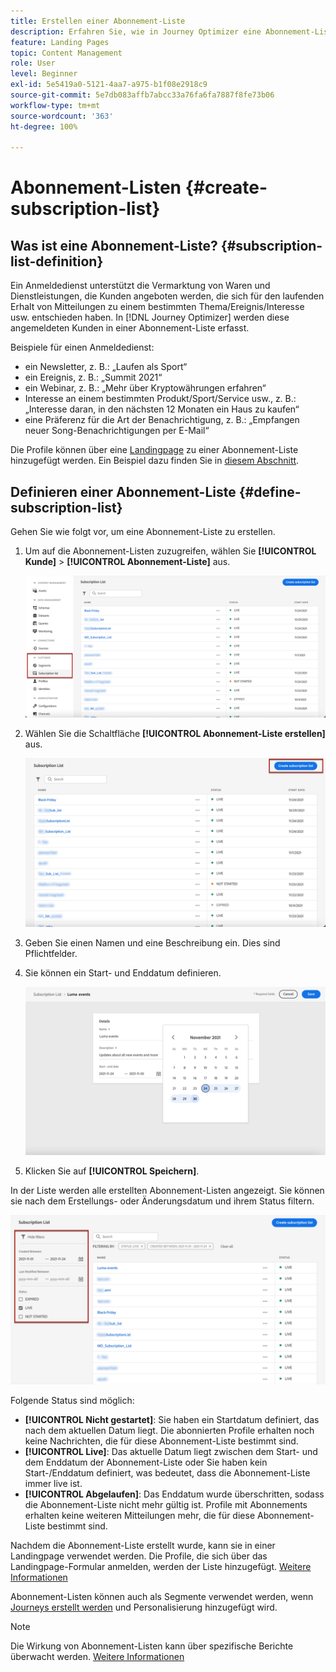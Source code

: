 ```yaml
---
title: Erstellen einer Abonnement-Liste
description: Erfahren Sie, wie in Journey Optimizer eine Abonnement-Liste eingerichtet wird.
feature: Landing Pages
topic: Content Management
role: User
level: Beginner
exl-id: 5e5419a0-5121-4aa7-a975-b1f08e2918c9
source-git-commit: 5e7db083affb7abcc33a76fa6fa7887f8fe73b06
workflow-type: tm+mt
source-wordcount: '363'
ht-degree: 100%

---
```


# Abonnement-Listen {#create-subscription-list}

## Was ist eine Abonnement-Liste? {#subscription-list-definition}

Ein Anmeldedienst unterstützt die Vermarktung von Waren und Dienstleistungen, die Kunden angeboten werden, die sich für den laufenden Erhalt von Mitteilungen zu einem bestimmten Thema/Ereignis/Interesse usw. entschieden haben. In [!DNL Journey Optimizer] werden diese angemeldeten Kunden in einer Abonnement-Liste erfasst.

Beispiele für einen Anmeldedienst:

* ein Newsletter, z. B.: „Laufen als Sport“
* ein Ereignis, z. B.: „Summit 2021“
* ein Webinar, z. B.: „Mehr über Kryptowährungen erfahren“
* Interesse an einem bestimmten Produkt/Sport/Service usw., z. B.: „Interesse daran, in den nächsten 12 Monaten ein Haus zu kaufen“
* eine Präferenz für die Art der Benachrichtigung, z. B.: „Empfangen neuer Song-Benachrichtigungen per E-Mail“

Die Profile können über eine [Landingpage](create-lp.md) zu einer Abonnement-Liste hinzugefügt werden. Ein Beispiel dazu finden Sie in [diesem Abschnitt](lp-use-cases.md#subscription-to-a-service).

## Definieren einer Abonnement-Liste {#define-subscription-list}

Gehen Sie wie folgt vor, um eine Abonnement-Liste zu erstellen.

1. Um auf die Abonnement-Listen zuzugreifen, wählen Sie **[!UICONTROL Kunde]** > **[!UICONTROL Abonnement-Liste]** aus.

   ![](assets/lp_subscription-lists.png)

1. Wählen Sie die Schaltfläche **[!UICONTROL Abonnement-Liste erstellen]** aus.

   ![](assets/lp_create-subscription-list.png)

1. Geben Sie einen Namen und eine Beschreibung ein. Dies sind Pflichtfelder.

1. Sie können ein Start- und Enddatum definieren.

   ![](assets/lp_subscription-list-dates.png)

1. Klicken Sie auf **[!UICONTROL Speichern]**.

In der Liste werden alle erstellten Abonnement-Listen angezeigt. Sie können sie nach dem Erstellungs- oder Änderungsdatum und ihrem Status filtern.

![](assets/lp_subscription-filters.png)

Folgende Status sind möglich:

* **[!UICONTROL Nicht gestartet]**: Sie haben ein Startdatum definiert, das nach dem aktuellen Datum liegt. Die abonnierten Profile erhalten noch keine Nachrichten, die für diese Abonnement-Liste bestimmt sind.
* **[!UICONTROL Live]**: Das aktuelle Datum liegt zwischen dem Start- und dem Enddatum der Abonnement-Liste oder Sie haben kein Start-/Enddatum definiert, was bedeutet, dass die Abonnement-Liste immer live ist.
* **[!UICONTROL Abgelaufen]**: Das Enddatum wurde überschritten, sodass die Abonnement-Liste nicht mehr gültig ist. Profile mit Abonnements erhalten keine weiteren Mitteilungen mehr, die für diese Abonnement-Liste bestimmt sind.

Nachdem die Abonnement-Liste erstellt wurde, kann sie in einer Landingpage verwendet werden. Die Profile, die sich über das Landingpage-Formular anmelden, werden der Liste hinzugefügt. [Weitere Informationen](design-lp.md)

Abonnement-Listen können auch als Segmente verwendet werden, wenn [Journeys erstellt werden](../building-journeys/journey-gs.md#jo-build) und Personalisierung hinzugefügt wird.

>[!NOTE]
>
>Die Wirkung von Abonnement-Listen kann über spezifische Berichte überwacht werden. [Weitere Informationen](subscription-report.md)
